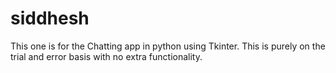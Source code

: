 # siddhesh
This one is for the Chatting app in python using Tkinter.
This is purely on the trial and error basis with no extra functionality.
